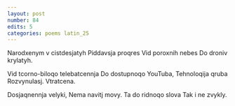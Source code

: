 ```yaml
---
layout: post
number: 84
edits: 5
categories: poems latin_25
---
```


Narodxenym v cistdesjatyh
Piddavsja proqres 
Vid poroxnih nebes
Do droniv krylatyh. 

Vid tcorno-biloqo telebatcennja 
Do dostupnoqo YouTuba,
Tehnoloqija qruba
Rozvynulasj. Vtratcena.

Dosjaqnennja velyki, 
Nema navitj movy. 
Ta do ridnoqo slova 
Tak i ne zvykly.
